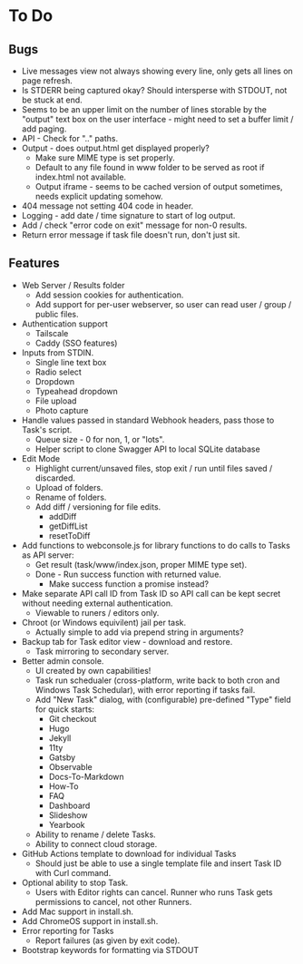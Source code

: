 # To Do

## Bugs

* Live messages view not always showing every line, only gets all lines on page refresh.
* Is STDERR being captured okay? Should intersperse with STDOUT, not be stuck at end.
* Seems to be an upper limit on the number of lines storable by the "output" text box on the user interface - might need to set a buffer limit / add paging.
* API - Check for ".." paths.
* Output - does output.html get displayed properly?
  * Make sure MIME type is set properly.
  * Default to any file found in www folder to be served as root if index.html not available.
  * Output iframe - seems to be cached version of output sometimes, needs explicit updating somehow.
* 404 message not setting 404 code in header.
* Logging - add date / time signature to start of log output.
* Add / check "error code on exit" message for non-0 results.
* Return error message if task file doesn't run, don't just sit.

## Features

* Web Server / Results folder
  * Add session cookies for authentication.
  * Add support for per-user webserver, so user can read user / group / public files.
* Authentication support
  * Tailscale
  * Caddy (SSO features)
* Inputs from STDIN.
  * Single line text box
  * Radio select
  * Dropdown
  * Typeahead dropdown
  * File upload
  * Photo capture
* Handle values passed in standard Webhook headers, pass those to Task's script.
  * Queue size - 0 for non, 1, or "lots".
  * Helper script to clone Swagger API to local SQLite database
* Edit Mode
  * Highlight current/unsaved files, stop exit / run until files saved / discarded.
  * Upload of folders.
  * Rename of folders.
  * Add diff / versioning for file edits.
    * addDiff
    * getDiffList
    * resetToDiff
* Add functions to webconsole.js for library functions to do calls to Tasks as API server:
  * Get result (task/www/index.json, proper MIME type set).
  * Done - Run success function with returned value.
    * Make success function a promise instead?
* Make separate API call ID from Task ID so API call can be kept secret without needing external authentication.
  * Viewable to runers / editors only.
* Chroot (or Windows equivilent) jail per task.
  * Actually simple to add via prepend string in arguments?
* Backup tab for Task editor view - download and restore.
  * Task mirroring to secondary server.
* Better admin console.
  * UI created by own capabilities!
  * Task run schedualer (cross-platform, write back to both cron and Windows Task Schedular), with error reporting if tasks fail.
  * Add "New Task" dialog, with (configurable) pre-defined "Type" field for quick starts:
    * Git checkout
    * Hugo
    * Jekyll
    * 11ty
    * Gatsby
    * Observable
    * Docs-To-Markdown
    * How-To
    * FAQ
    * Dashboard
    * Slideshow
    * Yearbook
  * Ability to rename / delete Tasks.
  * Ability to connect cloud storage.
* GitHub Actions template to download for individual Tasks
  * Should just be able to use a single template file and insert Task ID with Curl command.
* Optional ability to stop Task.
  * Users with Editor rights can cancel. Runner who runs Task gets permissions to cancel, not other Runners.
* Add Mac support in install.sh.
* Add ChromeOS support in install.sh.
* Error reporting for Tasks
  * Report failures (as given by exit code).
* Bootstrap keywords for formatting via STDOUT
